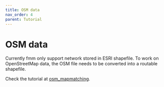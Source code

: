 ```yaml
---
title: OSM data
nav_order: 4
parent: Tutorial
---
```


# OSM data

Currently fmm only support network stored in ESRI shapefile. To work on OpenStreetMap
data, the OSM file needs to be converted into a routable shapefile.

Check the tutorial at [osm_mapmatching](https://github.com/cyang-kth/osm_mapmatching).
